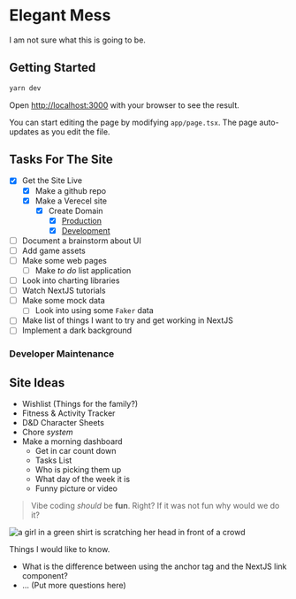 # Elegant Mess

I am not sure what this is going to be.

## Getting Started

```bash
yarn dev
```

Open [http://localhost:3000](http://localhost:3000) with your browser to see the
result.

You can start editing the page by modifying `app/page.tsx`. The page auto-updates
as you edit the file.

## Tasks For The Site

- [x] Get the Site Live
  - [x] Make a github repo
  - [x] Make a Verecel site
    - [x] Create Domain
      - [x] [Production](https://elegant-mess.lovelyvector.com)
      - [x] [Development](https://dev.elegant-mess.lovelyvector.com)
- [ ] Document a brainstorm about UI
- [ ] Add game assets
- [ ] Make some web pages
  - [ ] Make _to do_ list application
- [ ] Look into charting libraries
- [ ] Watch NextJS tutorials
- [ ] Make some mock data
  - [ ] Look into using some `Faker` data
- [ ] Make list of things I want to try and get working in NextJS
- [ ] Implement a dark background

### Developer Maintenance

## Site Ideas

- Wishlist (Things for the family?)
- Fitness & Activity Tracker
- D&D Character Sheets
- Chore _system_
- Make a morning dashboard
  - Get in car count down
  - Tasks List
  - Who is picking them up
  - What day of the week it is
  - Funny picture or video

> Vibe coding _should_ be **fun**. Right? If it was not fun why would we do it?

![a girl in a green shirt is scratching her head in front of a crowd](https://media.tenor.com/7XIFkNynPpEAAAAC/sailor-moon-makoto-kino.gif)

Things I would like to know.

- What is the difference between using the anchor tag and the NextJS link component?
- ... (Put more questions here)
